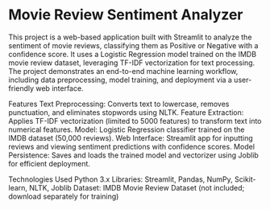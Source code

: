 
# Movie Review Sentiment Analyzer

This project is a web-based application built with Streamlit to analyze the sentiment of movie reviews, classifying them as Positive or Negative with a confidence score. It uses a Logistic Regression model trained on the IMDB movie review dataset, leveraging TF-IDF vectorization for text processing. The project demonstrates an end-to-end machine learning workflow, including data preprocessing, model training, and deployment via a user-friendly web interface.

Features
Text Preprocessing: Converts text to lowercase, removes punctuation, and eliminates stopwords using NLTK.
Feature Extraction: Applies TF-IDF vectorization (limited to 5000 features) to transform text into numerical features.
Model: Logistic Regression classifier trained on the IMDB dataset (50,000 reviews).
Web Interface: Streamlit app for inputting reviews and viewing sentiment predictions with confidence scores.
Model Persistence: Saves and loads the trained model and vectorizer using Joblib for efficient deployment.

Technologies Used
Python 3.x
Libraries: Streamlit, Pandas, NumPy, Scikit-learn, NLTK, Joblib
Dataset: IMDB Movie Review Dataset (not included; download separately for training)
